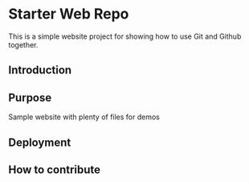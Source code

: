 # Starter Web Repo

This is a simple website project for showing how to use Git and Github together.

## Introduction

## Purpose

Sample website with plenty of files for demos

## Deployment

## How to contribute